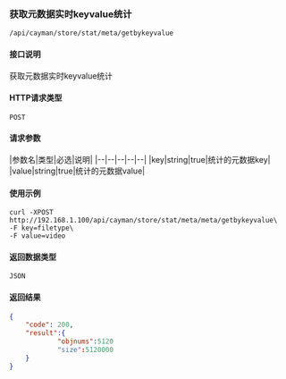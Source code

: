 ### 获取元数据实时keyvalue统计
`/api/cayman/store/stat/meta/getbykeyvalue`

#### 接口说明
获取元数据实时keyvalue统计

#### HTTP请求类型
`POST`

#### 请求参数
|参数名|类型|必选|说明|
|--|--|--|--|--|
|key|string|true|统计的元数据key|
|value|string|true|统计的元数据value|

#### 使用示例
```
curl -XPOST http://192.168.1.100/api/cayman/store/stat/meta/meta/getbykeyvalue\
-F key=filetype\
-F value=video
```

#### 返回数据类型
`JSON`

#### 返回结果
```json
{
	"code":	200,
	"result":{
	        "objnums":5120
	        "size":5120000
    }
}
```
